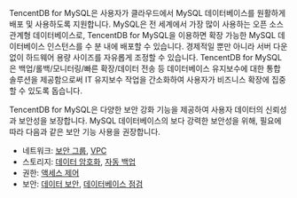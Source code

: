 
TencentDB for MySQL은 사용자가 클라우드에서 MySQL 데이터베이스를 원활하게 배포 및 사용하도록 지원합니다. MySQL은 전 세계에서 가장 많이 사용하는 오픈 소스 관계형 데이터베이스로, TencentDB for MySQL을 이용하면 확장 가능한 MySQL 데이터베이스 인스턴스를 수 분 내에 배포할 수 있습니다. 경제적일 뿐만 아니라 서버 다운 없이 하드웨어 용량 사이즈를 자유롭게 조정할 수 있습니다. TencentDB for MySQL은 백업/롤백/모니터링/빠른 확장/데이터 전송 등 데이터베이스 유지보수에 대한 통합 솔루션을 제공함으로써 IT 유지보수 작업을 간소화하여 사용자가 비즈니스 확장에 집중할 수 있도록 돕습니다.

TencentDB for MySQL은 다양한 보안 강화 기능을 제공하여 사용자 데이터의 신뢰성과 보안성을 보장합니다. MySQL 데이터베이스의 보다 강력한 보안성을 위해, 필요에 따라 다음과 같은 보안 기능 사용을 권장합니다.
- 네트워크: [보안 그룹](https://intl.cloud.tencent.com/document/product/236/14470), [VPC](https://intl.cloud.tencent.com/document/product/215/535)
- 스토리지: [데이터 암호화](https://intl.cloud.tencent.com/document/product/236/38491), [자동 백업](https://intl.cloud.tencent.com/document/product/236/37796)
- 권한: [액세스 제어](https://intl.cloud.tencent.com/document/product/236/35296)
- 보안: [데이터 보안](https://cloud.tencent.com/document/product/236/53652), [데이터베이스 점검](https://cloud.tencent.com/document/product/236/53653)

